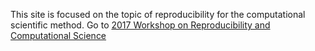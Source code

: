 This site is focused on the topic of reproducibility for the computational scientific method.
Go to [2017 Workshop on Reproducibility and Computational Science](ReproducibilityWorkshop2017.md)
